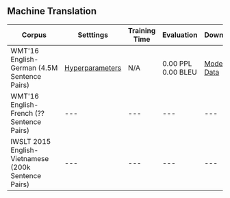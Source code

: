 ## Machine Translation

| Corpus | Setttings | Training Time | Evaluation| Downloads |
| --- | --- | --- | --- | --- |
| WMT'16 English-German (4.5M Sentence Pairs) | [Hyperparameters]() | N/A | 0.00 PPL <br/> 0.00 BLEU | [Model]() <br/> [Data]() |
| WMT'16 English-French (?? Sentence Pairs) | --- | --- | --- | --- |
| IWSLT 2015 English-Vietnamese (200k Sentence Pairs) | --- | --- | --- | --- |